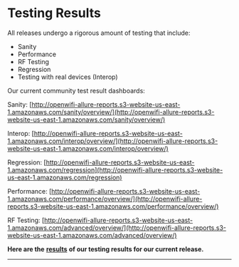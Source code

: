 # Testing Results

All releases undergo a rigorous amount of testing that include:

* Sanity
* Performance
* RF Testing
* Regression
* Testing with real devices (Interop)

Our current community test result dashboards:

Sanity: [http://openwifi-allure-reports.s3-website-us-east-1.amazonaws.com/sanity/overview/](http://openwifi-allure-reports.s3-website-us-east-1.amazonaws.com/sanity/overview/)

Interop: [http://openwifi-allure-reports.s3-website-us-east-1.amazonaws.com/interop/overview/](http://openwifi-allure-reports.s3-website-us-east-1.amazonaws.com/interop/overview/)

Regression: [http://openwifi-allure-reports.s3-website-us-east-1.amazonaws.com/regression](http://openwifi-allure-reports.s3-website-us-east-1.amazonaws.com/regression)

Performance: [http://openwifi-allure-reports.s3-website-us-east-1.amazonaws.com/performance/overview/](http://openwifi-allure-reports.s3-website-us-east-1.amazonaws.com/performance/overview/)

RF Testing: [http://openwifi-allure-reports.s3-website-us-east-1.amazonaws.com/advanced/overview/](http://openwifi-allure-reports.s3-website-us-east-1.amazonaws.com/advanced/overview/)



**Here are the** [**results**](https://telecominfraproject.atlassian.net/wiki/spaces/WIFI/pages/1720254465/2.8+Release+Status+-+Released) **of our testing results for our current release.**

****

